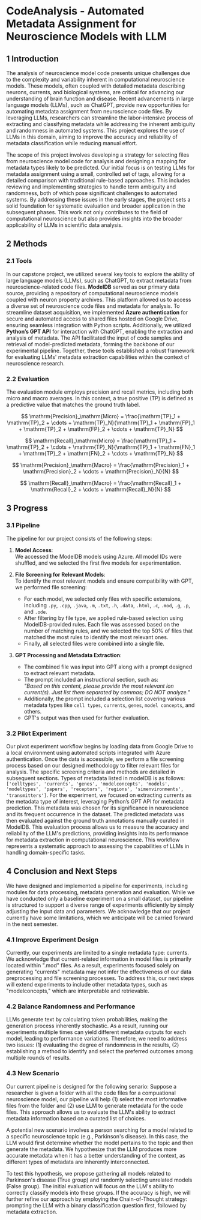 # CodeAnalysis - Automated Metadata Assignment for Neuroscience Models with LLM

## 1 Introduction
The analysis of neuroscience model code presents unique challenges due to the complexity and variability inherent in computational neuroscience models. These models, often coupled with detailed metadata describing neurons, currents, and biological systems, are critical for advancing our understanding of brain function and disease. Recent advancements in large language models (LLMs), such as ChatGPT, provide new opportunities for automating metadata assignment from neuroscience code files. By leveraging LLMs, researchers can streamline the labor-intensive process of extracting and classifying metadata while addressing the inherent ambiguity and randomness in automated systems. This project explores the use of LLMs in this domain, aiming to improve the accuracy and reliability of metadata classification while reducing manual effort.

The scope of this project involves developing a strategy for selecting files from neuroscience model code for analysis and designing a mapping for metadata types likely to be predicted. Our initial focus is on testing LLMs for metadata assignment using a small, controlled set of tags, allowing for a detailed comparison with traditional rule-based approaches. This includes reviewing and implementing strategies to handle term ambiguity and randomness, both of which pose significant challenges to automated systems. By addressing these issues in the early stages, the project sets a solid foundation for systematic evaluation and broader application in the subsequent phases. This work not only contributes to the field of computational neuroscience but also provides insights into the broader applicability of LLMs in scientific data analysis.

## 2 Methods

### 2.1 Tools
In our capstone project, we utilized several key tools to explore the ability of large language models (LLMs), such as ChatGPT, to extract metadata from neuroscience-related code files. **ModelDB** served as our primary data source, providing a repository of computational neuroscience models coupled with neuron property archives. This platform allowed us to access a diverse set of neuroscience code files and metadata for analysis. To streamline dataset acquisition, we implemented **Azure authentication** for secure and automated access to shared files hosted on Google Drive, ensuring seamless integration with Python scripts. Additionally, we utilized **Python’s GPT API** for interaction with ChatGPT, enabling the extraction and analysis of metadata. The API facilitated the input of code samples and retrieval of model-predicted metadata, forming the backbone of our experimental pipeline. Together, these tools established a robust framework for evaluating LLMs' metadata extraction capabilities within the context of neuroscience research.

### 2.2 Evaluation
The evaluation module employs precision and recall metrics, including both micro and macro averages. In this context, a true positive (TP) is defined as a predictive value that matches the ground truth label.

$$
\mathrm{Precision}_\mathrm{Micro} = \frac{\mathrm{TP}_1 + \mathrm{TP}_2 + \cdots + \mathrm{TP}_N}{\mathrm{TP}_1 + \mathrm{FP}_1 + \mathrm{TP}_2 + \mathrm{FP}_2 + \cdots + \mathrm{TP}_N}
$$

$$
\mathrm{Recall}_\mathrm{Micro} = \frac{\mathrm{TP}_1 + \mathrm{TP}_2 + \cdots + \mathrm{TP}_N}{\mathrm{TP}_1 + \mathrm{FN}_1 + \mathrm{TP}_2 + \mathrm{FN}_2 + \cdots + \mathrm{TP}_N}
$$

$$
\mathrm{Precision}_\mathrm{Macro} = \frac{\mathrm{Precision}_1 + \mathrm{Precision}_2 + \cdots + \mathrm{Precision}_N}{N}
$$

$$
\mathrm{Recall}_\mathrm{Macro} = \frac{\mathrm{Recall}_1 + \mathrm{Recall}_2 + \cdots + \mathrm{Recall}_N}{N}
$$

## 3 Progress

### 3.1 Pipeline
The pipeline for our project consists of the following steps:

1. **Model Access**:  
   We accessed the ModelDB models using Azure. All model IDs were shuffled, and we selected the first five models for experimentation.

2. **File Screening for Relevant Models**:  
   To identify the most relevant models and ensure compatibility with GPT, we performed file screening:  
   - For each model, we selected only files with specific extensions, including `.py`, `.cpp`, `.java`, `.m`, `.txt`, `.h`, `.data`, `.html`, `.c`, `.mod`, `.g`, `.p`, and `.ode`.  
   - After filtering by file type, we applied rule-based selection using ModelDB-provided rules. Each file was assessed based on the number of matching rules, and we selected the top 50% of files that matched the most rules to identify the most relevant ones.  
   - Finally, all selected files were combined into a single file.

3. **GPT Processing and Metadata Extraction**:  
   - The combined file was input into GPT along with a prompt designed to extract relevant metadata.  
   - The prompt included an instructional section, such as:  
     *"Based on this content, please provide the most relevant ion current(s). Just list them separated by commas; DO NOT analyze."*  
   - Additionally, the prompt included a selection list covering various metadata types like `cell types`, `currents`, `genes`, `model concepts`, and others.  
   - GPT's output was then used for further evaluation.


### 3.2 Pilot Experiment
Our pivot experiment workflow begins by loading data from Google Drive to a local environment using automated scripts integrated with Azure authentication. Once the data is accessible, we perform a file screening process based on our designed methodology to filter relevant files for analysis. The specific screening criteria and methods are detailed in subsequent sections. Types of metadata listed in modelDB is as follows: `['celltypes', 'currents', 'genes', 'modelconcepts', 'models', 'modeltypes', 'papers', 'receptors', 'regions', 'simenvironments', 'transmitters']`. For the experiment, we focused on extracting currents as the metadata type of interest, leveraging Python’s GPT API for metadata prediction. This metadata was chosen for its significance in neuroscience and its frequent occurrence in the dataset. The predicted metadata was then evaluated against the ground truth annotations manually curated in ModelDB. This evaluation process allows us to measure the accuracy and reliability of the LLM's predictions, providing insights into its performance for metadata extraction in computational neuroscience. This workflow represents a systematic approach to assessing the capabilities of LLMs in handling domain-specific tasks.

## 4 Conclusion and Next Steps
We have designed and implemented a pipeline for experiments, including modules for data processing, metadata generation and evaluation. While we have conducted only a baseline experiment on a small dataset, our pipeline is structured to support a diverse range of experiments efficiently by simply adjusting the input data and parameters. We acknowledge that our project currently have some limitations, which we anticipate will be carried forward in the next semester.

### 4.1 Improve Experiment Design
Currently, our experiments are limited to a single metadata type: currents. We acknowledge that current-related information in model files is primarily located within ".mod" files. As a result, experiments focused solely on generating "currents" metadata may not infer the effectiveness of our data preprocessing and file screening processes. To address this, our next steps will extend experiments to include other metadata types, such as "modelconcepts," which are interpretable and retrievable.

### 4.2 Balance Randomness and Performance
LLMs generate text by calculating token probabilities, making the generation process inherently stochastic. As a result, running our experiments multiple times can yield different metadata outputs for each model, leading to performance variations. Therefore, we need to address two issues: (1) evaluating the degree of randomness in the results, (2) establishing a method to identify and select the preferred outcomes among multiple rounds of results.

### 4.3 New Scenario
Our current pipeline is designed for the following senario: Suppose a researcher is given a folder with all the code files for a compuational neuroscience model, our pipeline will help (1) select the most informative files from the folder and (2) use LLM to generate metadata for the code files. This approach allows us to evaluate the LLM's ability to extract metadata information based on a curated list of choices. 

A potential new scenario involves a person searching for a model related to a specific neuroscience topic (e.g., Parkinson's disease). In this case, the LLM would first determine whether the model pertains to the topic and then generate the metadata. We hypothesize that the LLM produces more accurate metadata when it has a better understanding of the context, as different types of metadata are inherently interconnected.

To test this hypothesis, we propose gathering all models related to Parkinson's disease (True group) and randomly selecting unrelated models (False group). The initial evaluation will focus on the LLM's ability to correctly classify models into these groups. If the accuracy is high, we will further refine our approach by employing the Chain-of-Thought strategy: prompting the LLM with a binary classification question first, followed by metadata extraction.